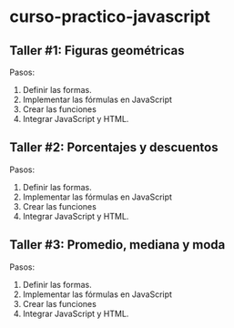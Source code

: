# curso-practico-javascript

## Taller #1: Figuras geométricas

Pasos:
1. Definir las formas.
2. Implementar las fórmulas en JavaScript
3. Crear las funciones
4. Integrar JavaScript y HTML.

## Taller #2: Porcentajes y descuentos

Pasos:
1. Definir las formas.
2. Implementar las fórmulas en JavaScript
3. Crear las funciones
4. Integrar JavaScript y HTML.

## Taller #3: Promedio, mediana y moda

Pasos:
1. Definir las formas.
2. Implementar las fórmulas en JavaScript
3. Crear las funciones
4. Integrar JavaScript y HTML.
  
